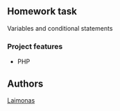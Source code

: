 ## Homework task

Variables and conditional statements

### Project features
- PHP

## Authors
[Laimonas](https://github.com/LaimonasMas/)
